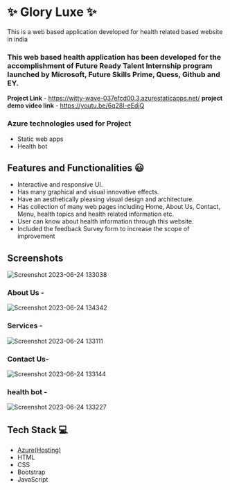 
# ✨ Glory Luxe  ✨

This is a web based application developed for health related based website in india

### This web based health application has been developed for the accomplishment of Future Ready Talent Internship program launched by Microsoft, Future Skills Prime, Quess, Github and EY.


**Project Link** - https://witty-wave-037efcd00.3.azurestaticapps.net/
**project demo video link** - https://youtu.be/6q28I-eEdjQ

### Azure technologies used for Project
- Static web apps
- Health bot

## Features and Functionalities 😃

- Interactive and responsive UI.
- Has many graphical and visual innovative effects.
- Have an aesthetically pleasing visual design and architecture.
- Has collection of many web pages including Home, About Us, Contact, Menu, health topics and health related information etc.
- User can know about health information through this website.
- Included the feedback Survey form to increase the scope of improvement 

## Screenshots
![Screenshot 2023-06-24 133038](https://github.com/Prabhuram17/project17/assets/113781993/5378933f-f161-411b-a679-1e74bf256e4c)

### About Us -
![Screenshot 2023-06-24 134342](https://github.com/Prabhuram17/project17/assets/113781993/1d3face1-51a5-4a21-a98b-228d026ac903)

### Services -
![Screenshot 2023-06-24 133111](https://github.com/Prabhuram17/project17/assets/113781993/cdc73a90-99f4-413b-b6c5-afbad4b7414b)

### Contact Us-
![Screenshot 2023-06-24 133144](https://github.com/Prabhuram17/project17/assets/113781993/53620d0f-7efd-4244-90ad-0bbd780ca63f)

### health bot -
![Screenshot 2023-06-24 133227](https://github.com/Prabhuram17/project17/assets/113781993/b33c48ee-9d19-49ed-ae29-756356188ba5)





## Tech Stack 💻

- [Azure(Hosting)](https://azure.microsoft.com/en-in/features/azure-portal/)
- HTML
- CSS
- Bootstrap
- JavaScript
